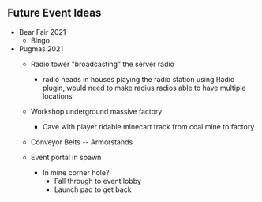 ## Future Event Ideas
- Bear Fair 2021
  - Bingo
- Pugmas 2021
  - Radio tower "broadcasting" the server radio
    - radio heads in houses playing the radio station using Radio plugin, would need to make radius radios able to have multiple locations
  - Workshop underground massive factory
    - Cave with player ridable minecart track from coal mine to factory
  - Conveyor Belts -- Armorstands

  - Event portal in spawn
    - In mine corner hole?
      - Fall through to event lobby
      - Launch pad to get back